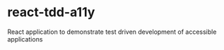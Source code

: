 # react-tdd-a11y
React application to demonstrate test driven development of accessible applications
